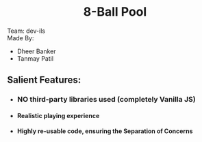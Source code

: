 <h1 style="text-align: center">8-Ball Pool</h1>

Team: dev-ils<br>
Made By:
<ul>
    <li>Dheer Banker</li>
    <li>Tanmay Patil</li>
</ul>

<h2>Salient Features:</h2>
<ul>
    <li><h3>NO third-party libraries used (completely Vanilla JS)</h3></li>
    <li><h4>Realistic playing experience</h4></li>
    <li><h4>Highly re-usable code, ensuring the Separation of Concerns</h4></li>
</ul>